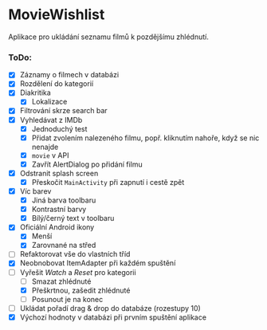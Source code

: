 # MovieWishlist

Aplikace pro ukládání seznamu filmů k pozdějšímu zhlédnutí.

### ToDo:
 
* [x] Záznamy o filmech v databázi
* [x] Rozdělení do kategorií    
* [x] Diakritika
    * [x] Lokalizace
* [x] Filtrování skrze search bar
* [x] Vyhledávat z IMDb
    * [x] Jednoduchý test
    * [x] Přidat zvolením nalezeného filmu, popř. kliknutím nahoře, když se nic nenajde
    * [x] ```movie``` v API
    * [x] Zavřít AlertDialog po přidání filmu
* [x] Odstranit splash screen
    * [x] Přeskočit ```MainActivity``` při zapnutí i cestě zpět
* [x] Víc barev 
    * [x] Jiná barva toolbaru
    * [x] Kontrastní barvy
    * [x] Bílý/černý text v toolbaru
* [x] Oficiální Android ikony
    * [x] Menší
    * [x] Zarovnané na střed
* [ ] Refaktorovat vše do vlastních tříd
* [x] Neobnobovat ItemAdapter při každém spuštění
* [ ] Vyřešit *Watch* a *Reset* pro kategorii
    * [ ] Smazat zhlédnuté
    * [x] Přeškrtnou, zašedit zhlédnuté
    * [ ] Posunout je na konec
* [ ] Ukládat pořadí drag & drop do databáze (rozestupy 10)
* [x] Výchozí hodnoty v databázi při prvním spuštění aplikace